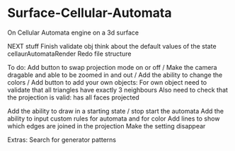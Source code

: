 # Surface-Cellular-Automata
On Cellular Automata engine on a 3d surface


NEXT stuff
Finish validate obj
think about the default values of the state cellaurAutomataRender
Redo file structure

To do:
Add button to swap projection mode on or off /
Make the camera dragable and able to be zoomed in and out /
Add the ability to change the colors /
Add button to add your own objects:
    For own object need to validate that all triangles have exactly 3 neighbours
    Also need to check that the projection is valid: has all faces projected

Add the ability to draw in a starting state / stop start the automata
Add the ability to input custom rules for automata and for color
Add lines to show which edges are joined in the projection
Make the setting disappear

Extras:
Search for generator patterns